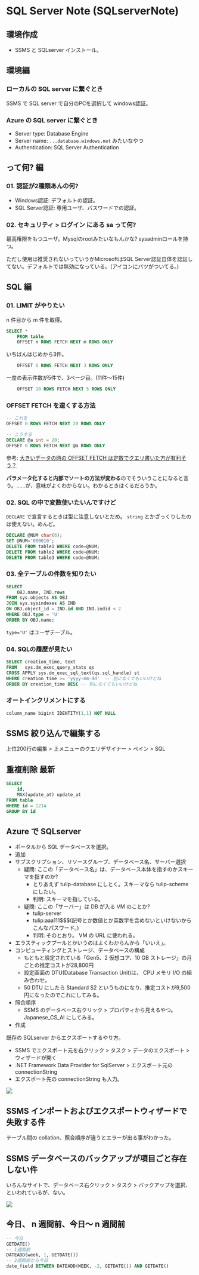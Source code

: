 
SQL Server Note (SQLserverNote)
===


## 環境作成

- SSMS と SQLserver インストール。


## 環境編

### ローカルの SQL server に繋ぐとき

SSMS で SQL server で自分のPCを選択して windows認証。

### Azure の SQL server に繋ぐとき

- Server type: Database Engine
- Server name: `...database.windows.net` みたいなやつ
- Authentication: SQL Server Authentication

## って何? 編

### 01. 認証が2種類あんの何?

- Windows認証: デフォルトの認証。
- SQL Server認証: 専用ユーザ、パスワードでの認証。

### 02. セキュリティ > ログイン にある sa って何?

最高権限をもつユーザ。Mysqlのrootみたいなもんかな? sysadminロールを持つ。

ただし使用は推奨されないっていうかMicrosoftはSQL Server認証自体を認証してない。デフォルトでは無効になっている。(アイコンにバツがついてる。)


## SQL 編

### 01. LIMIT がやりたい

n 件目から m 件を取得。

```sql
SELECT *
    FROM table
    OFFSET n ROWS FETCH NEXT m ROWS ONLY
```

いちばんはじめから3件。

```sql
    OFFSET 0 ROWS FETCH NEXT 3 ROWS ONLY
```

一度の表示件数が5件で、3ページ目。(11件〜15件)

```sql
    OFFSET 10 ROWS FETCH NEXT 5 ROWS ONLY
```

### OFFSET FETCH を速くする方法

```sql
-- これを
OFFSET 0 ROWS FETCH NEXT 20 ROWS ONLY

-- こうする
DECLARE @a int = 20;
OFFSET 0 ROWS FETCH NEXT @a ROWS ONLY
```

参考: [大きいデータの時の OFFSET FETCH は定数でクエリ書いた方が有利そう？](https://odashinsuke.hatenablog.com/entry/2016/06/28/221732)

**パラメータ化すると内部でソートの方法が変わる**のでそういうことになると言う。……が、意味がよくわからない。わかるときはくるだろうか。

### 02. SQL の中で変数使いたいんですけど

`DECLARE` で宣言するときは型に注意しないとだめ。 `string` とかざっくりしたのは使えない。めんど。

```sql
DECLARE @NUM char(6);
SET @NUM='000010';
DELETE FROM table1 WHERE code=@NUM;
DELETE FROM table2 WHERE code=@NUM;
DELETE FROM table3 WHERE code=@NUM;
```

### 03. 全テーブルの件数を知りたい

```sql
SELECT
    OBJ.name, IND.rows
FROM sys.objects AS OBJ
JOIN sys.sysindexes AS IND
ON OBJ.object_id = IND.id AND IND.indid < 2
WHERE OBJ.type = 'U'
ORDER BY OBJ.name;
```

`type='U'` はユーザテーブル。

### 04. SQLの履歴が見たい

```sql
SELECT creation_time, text
FROM   sys.dm_exec_query_stats qs
CROSS APPLY sys.dm_exec_sql_text(qs.sql_handle) st
WHERE creation_time >= 'yyyy-mm-dd'  -- 別になくてもいいけどね
ORDER BY creation_time DESC -- 別になくてもいいけどね
```

### オートインクリメントにする

```sql
column_name bigint IDENTITY(1,1) NOT NULL
```

## SSMS 絞り込んで編集する

上位200行の編集 > 上メニューのクエリデザイナー > ペイン > SQL

## 重複削除 最新

```sql
SELECT
    id,
    MAX(update_at) update_at
FROM table
WHERE id = 1214
GROUP BY id
```

## Azure で SQLserver

- ポータルから SQL データベースを選択。
- 追加
- サブスクリプション、リソースグループ、データベース名、サーバー選択
    - 疑問: ここの「データベース名」は、データベース本体を指すのかスキーマを指すのか?
        - とりあえず tulip-database にしとく。スキーマなら tulip-scheme にしたい。
        - 判明: スキーマを指している。
    - 疑問: ここの「サーバー」は DB が入る VM のことか?
        - tulip-server
        - tulip:aaa111$$$(記号とか数値とか英数字を含めないといけないからこんなパスワード。)
        - 判明: そのとおり。 VM の URL に使われる。
- エラスティックプールとかいうのはよくわからんから「いいえ」。
- コンピューティングとストレージ、データベースの構成
    - もともと設定されている「Gen5、2 仮想コア、10 GB ストレージ」の月ごとの推定コストが28,800円
    - 設定画面の DTU(Database Transaction Unit)は、  CPU メモリ I/O の組み合わせ。
    - 50 DTU にしたら Standard S2 というものになり、推定コストが9,500円になったのでこれにしてみる。
- 照合順序
    - SSMS のデータベース右クリック > プロパティから見えるやつ。 Japanese_CS_AI にしてみる。
- 作成

既存の SQLserver からエクスポートするやり方。

- SSMS でエクスポート元を右クリック > タスク > データのエクスポート > ウィザードが開く
- .NET Framework Data Provider for SqlServer > エクスポート元の connectionString
- エクスポート先の connectionString も入力。

![](media/export-wizard.jpg)

## SSMS インポートおよびエクスポートウィザードで失敗する件

テーブル間の collation、照合順序が違うとエラーが出る事がわかった。

## SSMS データベースのバックアップが項目ごと存在しない件

いろんなサイトで、データベース右クリック > タスク > バックアップを選択、といわれているが、ない。

![](media/issue.jpg)

## 今日、 n 週間前、今日～ n 週間前

```sql
-- 今日
GETDATE()
-- 1週間前
DATEADD(week, 1, GETDATE())
-- 2週間前から今日
date_field BETWEEN DATEADD(WEEK, -2, GETDATE()) AND GETDATE()
```
